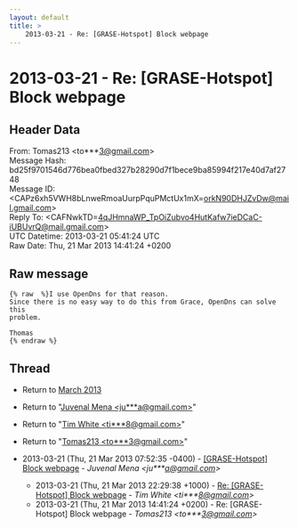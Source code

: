 ```yaml
---
layout: default
title: >
    2013-03-21 - Re: [GRASE-Hotspot] Block webpage
---
```


# 2013-03-21 - Re: [GRASE-Hotspot] Block webpage

## Header Data

From: Tomas213 \<to***3@gmail.com\><br>
Message Hash: bd25f9701546d776bea0fbed327b28290d7f1bece9ba85994f217e40d7af2748<br>
Message ID: \<CAPz6xh5VWH8bLnweRmoaUurpPquPMctUx1mX=orkN90DHJZvDw@mail.gmail.com\><br>
Reply To: \<CAFNwkTD=4qJHmnaWP_TpOiZubvo4HutKafw7ieDCaC-iUBUvrQ@mail.gmail.com\><br>
UTC Datetime: 2013-03-21 05:41:24 UTC<br>
Raw Date: Thu, 21 Mar 2013 14:41:24 +0200<br>

## Raw message

```
{% raw  %}I use OpenDns for that reason.
Since there is no easy way to do this from Grace, OpenDns can solve this
problem.

Thomas
{% endraw %}
```

## Thread

+ Return to [March 2013](/archive/2013/03)

+ Return to "[Juvenal Mena <ju***a<span>@</span>gmail.com>](/authors/ju___a_at_gmail_com)"
+ Return to "[Tim White <ti***8<span>@</span>gmail.com>](/authors/ti___8_at_gmail_com)"
+ Return to "[Tomas213 <to***3<span>@</span>gmail.com>](/authors/to___3_at_gmail_com)"

+ 2013-03-21 (Thu, 21 Mar 2013 07:52:35 -0400) - [[GRASE-Hotspot] Block webpage](/archive/2013/03/e609e70aed47e5c7c558ba047f6d31c3a66193e6c3fe39f91a6e0b73aff8d957) - _Juvenal Mena \<ju***a@gmail.com\>_
  + 2013-03-21 (Thu, 21 Mar 2013 22:29:38 +1000) - [Re: [GRASE-Hotspot] Block webpage](/archive/2013/03/8ec784248eac141d42019498f6fa132572ce3fdedd287fbd188596717f714950) - _Tim White \<ti***8@gmail.com\>_
  + 2013-03-21 (Thu, 21 Mar 2013 14:41:24 +0200) - Re: [GRASE-Hotspot] Block webpage - _Tomas213 \<to***3@gmail.com\>_


